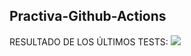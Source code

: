 ## Practiva-Github-Actions










<inicio>
RESULTADO DE LOS ÚLTIMOS TESTS: 
<img src="https://img.shields.io/badge/tested with-Cypress-04C38E.svg">
<fin>